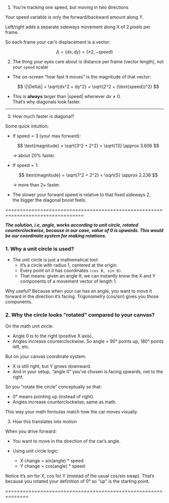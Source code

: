1. You’re tracking one speed, but moving in two directions

Your speed variable is only the forward/backward amount along Y.

Left/right adds a separate sideways movement along X of 2 pixels per frame.

So each frame your car’s displacement is a vector:

$$
Δ = (dx, dy) = (±2, −speed)
$$

2. The thing your eyes care about is distance per frame (vector length), not your `speed` scalar

- The on-screen “how fast it moves” is the magnitude of that vector:

  $$
  \|\Delta\| = \sqrt{dx^2 + dy^2} = \sqrt{2^2 + (\text{speed})^2}
  $$

- This is **always** larger than $\lvert \text{speed} \rvert$ whenever $dx \neq 0$.  
  That’s why diagonals look faster.

---

3. How much faster is diagonal?

Some quick intuition:

- If $\text{speed} = 3$ (your max forward):

  $$
  \text{magnitude} = \sqrt{3^2 + 2^2} = \sqrt{13} \approx 3.606
  $$

  → about 20% faster.

- If $\text{speed} = 1$:

  $$
  \text{magnitude} = \sqrt{1^2 + 2^2} = \sqrt{5} \approx 2.236
  $$

  → more than 2× faster.

- The slower your forward speed is relative to that fixed sideways 2,  
  the bigger the diagonal boost feels.

=================================================================================

**_The solution, i.e, angle, works according to unit circle, rotated counterclockwise, because in our case, value of 0 is upwards. This would be our coordinate system for making rotations._**

### 1. Why a unit circle is used?

- The unit circle is just a mathematical tool:
  - It’s a circle with radius 1, centered at the origin.
  - Every point on it has coordinates `(cos θ, sin θ)`.
  - That means: given an angle θ, we can instantly know the X and Y components of a movement vector of length 1.

Why useful? Because when your car has an angle, you want to move it forward in the direction it’s facing.
Trigonometry (cos/sin) gives you those components.

### 2. Why the circle looks “rotated” compared to your canvas?

On the math unit circle:

- Angle 0 is to the right (positive X axis).
- Angles increase counterclockwise.
  So angle = 90° points up, 180° points left, etc.

But on your canvas coordinate system:

- X is still right, but Y grows downward.
- And in your setup, “angle 0” you’ve chosen is facing upwards, not to the right.

So you “rotate the circle” conceptually so that:

- 0° means pointing up (instead of right).
- Angles increase counterclockwise, same as math.

This way your math formulas match how the car moves visually.

3. How this translates into motion

When you drive forward:

- You want to move in the direction of the car’s angle.

- Using unit circle logic:

  - X change = sin(angle) \* speed
  - Y change = cos(angle) \* speed

Notice it’s sin for X, cos for Y (instead of the usual cos/sin swap). That’s because you rotated your definition of 0° so “up” is the starting point.

==============================================================
